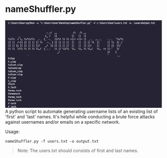 # nameShuffler.py
![](nameShuffler-wallpaper.png)
A python script to automate generating username lists of an existing list of 'first' and 'last' names. It's helpful while conducting a brute force attacks against usernames and/or emails on a specific network.

Usage:
```
nameShuffler.py -f users.txt -o output.txt
```
> Note: The users.txt should consists of first and last names.
